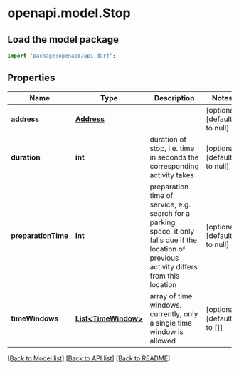 # openapi.model.Stop

## Load the model package
```dart
import 'package:openapi/api.dart';
```

## Properties
Name | Type | Description | Notes
------------ | ------------- | ------------- | -------------
**address** | [**Address**](Address.md) |  | [optional] [default to null]
**duration** | **int** | duration of stop, i.e. time in seconds the corresponding activity takes | [optional] [default to null]
**preparationTime** | **int** | preparation time of service, e.g. search for a parking space. it only falls due if the location of previous activity differs from this location | [optional] [default to null]
**timeWindows** | [**List&lt;TimeWindow&gt;**](TimeWindow.md) | array of time windows. currently, only a single time window is allowed | [optional] [default to []]

[[Back to Model list]](../README.md#documentation-for-models) [[Back to API list]](../README.md#documentation-for-api-endpoints) [[Back to README]](../README.md)


